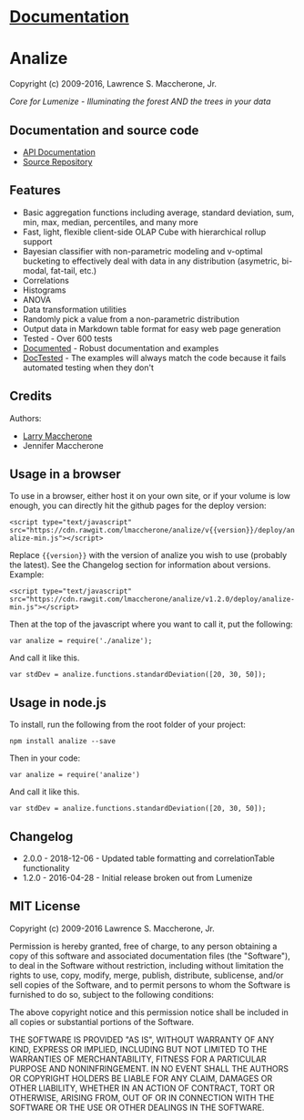 # [Documentation](https://cdn.rawgit.com/lmaccherone/analize/v1.2.0/docs/analize-docs/index.html)

# Analize #

Copyright (c) 2009-2016, Lawrence S. Maccherone, Jr.

_Core for Lumenize - Illuminating the forest AND the trees in your data_

## Documentation and source code ##

* [API Documentation](https://cdn.rawgit.com/lmaccherone/analize/v1.2.0/docs/analize-docs/index.html)
* [Source Repository](https://github.com/lmaccherone/analize)

## Features ##

* Basic aggregation functions including average, standard deviation, sum, min, max, median, percentiles, and many more
* Fast, light, flexible client-side OLAP Cube with hierarchical rollup support 
* Bayesian classifier with non-parametric modeling and v-optimal bucketing to effectively deal with data in any distribution (asymetric, bi-modal, fat-tail, etc.)
* Correlations
* Histograms
* ANOVA
* Data transformation utilities
* Randomly pick a value from a non-parametric distribution
* Output data in Markdown table format for easy web page generation
* Tested - Over 600 tests
* [Documented](https://cdn.rawgit.com/lmaccherone/analize/v1.2.0/docs/analize-docs/index.html) - Robust documentation and examples
* [DocTested](https://github.com/lmaccherone/coffeedoctest) - The examples will always match 
  the code because it fails automated testing when they don't

## Credits ##

Authors:

* [Larry Maccherone](http://maccherone.com)
* Jennifer Maccherone

## Usage in a browser ##

To use in a browser, either host it on your own site, or if your volume is low enough, you can directly hit the github pages for the deploy version:

`<script type="text/javascript" src="https://cdn.rawgit.com/lmaccherone/analize/v{{version}}/deploy/analize-min.js"></script>`

Replace `{{version}}` with the version of analize you wish to use (probably the latest). See the Changelog section for information about versions. Example:

`<script type="text/javascript" src="https://cdn.rawgit.com/lmaccherone/analize/v1.2.0/deploy/analize-min.js"></script>`

Then at the top of the javascript where you want to call it, put the following:

`var analize = require('./analize');`

And call it like this.

`var stdDev = analize.functions.standardDeviation([20, 30, 50]);`
    
## Usage in node.js ##

To install, run the following from the root folder of your project:

`npm install analize --save`

Then in your code:

`var analize = require('analize')`

And call it like this.

`var stdDev = analize.functions.standardDeviation([20, 30, 50]);`

## Changelog ##

* 2.0.0 - 2018-12-06 - Updated table formatting and correlationTable functionality
* 1.2.0 - 2016-04-28 - Initial release broken out from Lumenize

## MIT License ##

Copyright (c) 2009-2016 Lawrence S. Maccherone, Jr.

Permission is hereby granted, free of charge, to any person obtaining a copy of this software and associated 
documentation files (the "Software"), to deal in the Software without restriction, including without limitation 
the rights to use, copy, modify, merge, publish, distribute, sublicense, and/or sell copies of the Software, and 
to permit persons to whom the Software is furnished to do so, subject to the following conditions:

The above copyright notice and this permission notice shall be included in all copies or substantial portions of the Software.

THE SOFTWARE IS PROVIDED "AS IS", WITHOUT WARRANTY OF ANY KIND, EXPRESS OR IMPLIED, INCLUDING BUT NOT LIMITED 
TO THE WARRANTIES OF MERCHANTABILITY, FITNESS FOR A PARTICULAR PURPOSE AND NONINFRINGEMENT. IN NO EVENT SHALL 
THE AUTHORS OR COPYRIGHT HOLDERS BE LIABLE FOR ANY CLAIM, DAMAGES OR OTHER LIABILITY, WHETHER IN AN ACTION OF 
CONTRACT, TORT OR OTHERWISE, ARISING FROM, OUT OF OR IN CONNECTION WITH THE SOFTWARE OR THE USE OR OTHER DEALINGS 
IN THE SOFTWARE.





